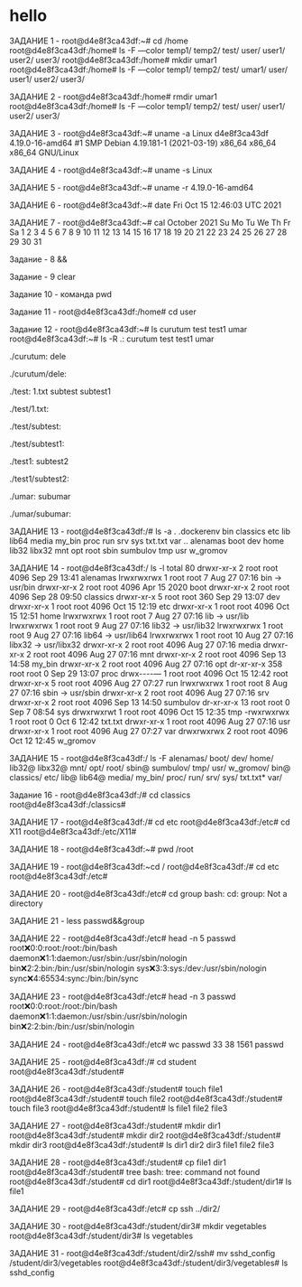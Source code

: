 # hello
ЗАДАНИЕ 1 - root@d4e8f3ca43df:~# cd /home
root@d4e8f3ca43df:/home# ls -F —color
temp1/ temp2/ test/ user/ user1/ user2/ user3/
root@d4e8f3ca43df:/home# mkdir umar1
root@d4e8f3ca43df:/home# ls -F —color
temp1/ temp2/ test/ umar1/ user/ user1/ user2/ user3/

ЗАДАНИЕ 2 - root@d4e8f3ca43df:/home# rmdir umar1
root@d4e8f3ca43df:/home# ls -F —color
temp1/ temp2/ test/ user/ user1/ user2/ user3/

ЗАДАНИЕ 3 - root@d4e8f3ca43df:~# uname -a
Linux d4e8f3ca43df 4.19.0-16-amd64 #1 SMP Debian 4.19.181-1 (2021-03-19) x86_64 x86_64 x86_64 GNU/Linux

ЗАДАНИЕ 4 - root@d4e8f3ca43df:~# uname -s
Linux

ЗАДАНИЕ 5 - root@d4e8f3ca43df:~# uname -r
4.19.0-16-amd64

ЗАДАНИЕ 6 - root@d4e8f3ca43df:~# date
Fri Oct 15 12:46:03 UTC 2021

ЗАДАНИЕ 7 - root@d4e8f3ca43df:~# cal
October 2021
Su Mo Tu We Th Fr Sa
1 2
3 4 5 6 7 8 9
10 11 12 13 14 15 16
17 18 19 20 21 22 23
24 25 26 27 28 29 30
31

Задание - 8 &&

Задание - 9 clear

Задание 10 - команда pwd

Задание 11 - root@d4e8f3ca43df:/home# cd user

Задание 12 - root@d4e8f3ca43df:~# ls
curutum test test1 umar
root@d4e8f3ca43df:~# ls -R
.:
curutum test test1 umar

./curutum:
dele

./curutum/dele:

./test:
1.txt subtest subtest1

./test/1.txt:

./test/subtest:

./test/subtest1:

./test1:
subtest2

./test1/subtest2:

./umar:
subumar

./umar/subumar:

ЗАДАНИЕ 13 - root@d4e8f3ca43df:/# ls -a
. .dockerenv bin classics etc lib lib64 media my_bin proc run srv sys txt.txt var
.. alenamas boot dev home lib32 libx32 mnt opt root sbin sumbulov tmp usr w_gromov

ЗАДАНИЕ 14 - root@d4e8f3ca43df:/ ls -l
total 80
drwxr-xr-x 2 root root 4096 Sep 29 13:41 alenamas
lrwxrwxrwx 1 root root 7 Aug 27 07:16 bin -> usr/bin
drwxr-xr-x 2 root root 4096 Apr 15 2020 boot
drwxr-xr-x 2 root root 4096 Sep 28 09:50 classics
drwxr-xr-x 5 root root 360 Sep 29 13:07 dev
drwxr-xr-x 1 root root 4096 Oct 15 12:19 etc
drwxr-xr-x 1 root root 4096 Oct 15 12:51 home
lrwxrwxrwx 1 root root 7 Aug 27 07:16 lib -> usr/lib
lrwxrwxrwx 1 root root 9 Aug 27 07:16 lib32 -> usr/lib32
lrwxrwxrwx 1 root root 9 Aug 27 07:16 lib64 -> usr/lib64
lrwxrwxrwx 1 root root 10 Aug 27 07:16 libx32 -> usr/libx32
drwxr-xr-x 2 root root 4096 Aug 27 07:16 media
drwxr-xr-x 2 root root 4096 Aug 27 07:16 mnt
drwxr-xr-x 2 root root 4096 Sep 13 14:58 my_bin
drwxr-xr-x 2 root root 4096 Aug 27 07:16 opt
dr-xr-xr-x 358 root root 0 Sep 29 13:07 proc
drwx----— 1 root root 4096 Oct 15 12:42 root
drwxr-xr-x 5 root root 4096 Aug 27 07:27 run
lrwxrwxrwx 1 root root 8 Aug 27 07:16 sbin -> usr/sbin
drwxr-xr-x 2 root root 4096 Aug 27 07:16 srv
drwxr-xr-x 2 root root 4096 Sep 13 14:50 sumbulov
dr-xr-xr-x 13 root root 0 Sep 7 08:54 sys
drwxrwxrwt 1 root root 4096 Oct 15 12:35 tmp
-rwxrwxrwx 1 root root 0 Oct 6 12:42 txt.txt
drwxr-xr-x 1 root root 4096 Aug 27 07:16 usr
drwxr-xr-x 1 root root 4096 Aug 27 07:27 var
drwxrwxrwx 2 root root 4096 Oct 12 12:45 w_gromov

ЗАДАНИЕ 15 - root@d4e8f3ca43df:/ ls -F
alenamas/ boot/ dev/ home/ lib32@ libx32@ mnt/ opt/ root/ sbin@ sumbulov/ tmp/ usr/ w_gromov/
bin@ classics/ etc/ lib@ lib64@ media/ my_bin/ proc/ run/ srv/ sys/ txt.txt* var/

Задание 16 - root@d4e8f3ca43df:/# cd classics
root@d4e8f3ca43df:/classics#

ЗАДАНИЕ 17 - root@d4e8f3ca43df:/# cd etc
root@d4e8f3ca43df:/etc# cd X11
root@d4e8f3ca43df:/etc/X11#

ЗАДАНИЕ 18 - root@d4e8f3ca43df:~# pwd
/root

ЗАДАНИЕ 19 - root@d4e8f3ca43df:~cd /
root@d4e8f3ca43df:/# cd etc
root@d4e8f3ca43df:/etc#

ЗАДАНИЕ 20 - root@d4e8f3ca43df:/etc# cd group
bash: cd: group: Not a directory

ЗАДАНИЕ 21 - less passwd&&group

ЗАДАНИЕ 22 - root@d4e8f3ca43df:/etc# head -n 5 passwd
root:x:0:0:root:/root:/bin/bash
daemon:x:1:1:daemon:/usr/sbin:/usr/sbin/nologin
bin:x:2:2:bin:/bin:/usr/sbin/nologin
sys:x:3:3:sys:/dev:/usr/sbin/nologin
sync:x:4:65534:sync:/bin:/bin/sync

ЗАДАНИЕ 23 - root@d4e8f3ca43df:/etc# head -n 3 passwd
root:x:0:0:root:/root:/bin/bash
daemon:x:1:1:daemon:/usr/sbin:/usr/sbin/nologin
bin:x:2:2:bin:/bin:/usr/sbin/nologin

ЗАДАНИЕ 24 - root@d4e8f3ca43df:/etc# wc passwd
33 38 1561 passwd

ЗАДАНИЕ 25 - root@d4e8f3ca43df:/# cd student
root@d4e8f3ca43df:/student#

ЗАДАНИЕ 26 - root@d4e8f3ca43df:/student# touch file1
root@d4e8f3ca43df:/student# touch file2
root@d4e8f3ca43df:/student# touch file3
root@d4e8f3ca43df:/student# ls
file1 file2 file3

ЗАДАНИЕ 27 - root@d4e8f3ca43df:/student# mkdir dir1
root@d4e8f3ca43df:/student# mkdir dir2
root@d4e8f3ca43df:/student# mkdir dir3
root@d4e8f3ca43df:/student# ls
dir1 dir2 dir3 file1 file2 file3

ЗАДАНИЕ 28 - root@d4e8f3ca43df:/student# cp file1 dir1
root@d4e8f3ca43df:/student# tree
bash: tree: command not found
root@d4e8f3ca43df:/student# cd dir1
root@d4e8f3ca43df:/student/dir1# ls
file1

ЗАДАНИЕ 29 - root@d4e8f3ca43df:/etc# cp ssh ../dir2/

ЗАДАНИЕ 30 - root@d4e8f3ca43df:/student/dir3# mkdir vegetables
root@d4e8f3ca43df:/student/dir3# ls
vegetables

ЗАДАНИЕ 31 - root@d4e8f3ca43df:/student/dir2/ssh# mv sshd_config /student/dir3/vegetables
root@d4e8f3ca43df:/student/dir3/vegetables# ls
sshd_config
